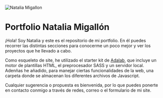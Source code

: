 ![Natalia Migallon](https://github.com/NataliaMigallon/portfolio-natalia-migallon/tree/master/src/images/home.jpg)

# Portfolio Natalia Migallón

¡Hola! Soy Natalia y este es el repositorio de mi portfolio. En él puedes recorrer las distintas secciones para conocerme un poco mejor y ver los proyectos que he llevado a cabo.

Como esqueleto de site, he utilizado el starter kit de [Adalab](https://adalab.es/), que incluye un motor de plantillas HTML, el preprocesador SASS y un servidor local. Adenñas he añadido, para manejar ciertas funcionalidades de la web, una carpeta donde se almacenan los diferentes archivos de Javascript.

Cualquier sugerencia o propuesta es bienvenida, por lo que puedes ponerte en contacto conmigo a través de redes, correo o el formulario de mi site.

